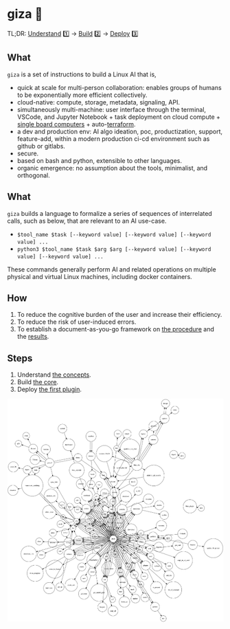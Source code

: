 # giza 🔻

TL;DR: [Understand](./chapters/concepts.md) 1️⃣ -> [Build](./chapters/core.md) 2️⃣ -> [Deploy](./chapters/plugins.md)  3️⃣

## What

`giza` is a set of instructions to build a Linux AI that is,

- quick at scale for multi-person collaboration: enables groups of humans to be exponentially more efficient collectively.
- cloud-native: compute, storage, metadata, signaling, API.
- simultaneously multi-machine: user interface through the terminal, VSCode, and Jupyter Notebook + task deployment on cloud compute + [single board computers](https://github.com/kamangir/blue-bracket) + auto-[terraform](chapters/terraform.md). 
- a dev and production env: AI algo ideation, poc, productization, support, feature-add, within a modern production ci-cd environment such as github or gitlabs.
- secure.
- based on bash and python, extensible to other languages.  
- organic emergence: no assumption about the tools, minimalist, and orthogonal.

## What

`giza` builds a language to formalize a series of sequences of interrelated calls, such as below, that are relevant to an AI use-case.

- `$tool_name $task [--keyword value] [--keyword value] [--keyword value] ...`
- `python3 $tool_name $task $arg $arg [--keyword value] [--keyword value] [--keyword value] ...`

These commands generally perform AI and related operations on multiple physical and virtual Linux machines, including docker containers.

## How

1. To reduce the cognitive burden of the user and increase their efficiency.
1. To reduce the risk of user-induced errors.
1. To establish a document-as-you-go framework on [the procedure](./chapters/script.md) and the [results](./chapters/objects.md).

## Steps

1. Understand [the concepts](./chapters/concepts.md).
1. Build [the core](./chapters/core.md).
1. Deploy [the first plugin](./chapters/plugins.md).

![image](giza.png)
